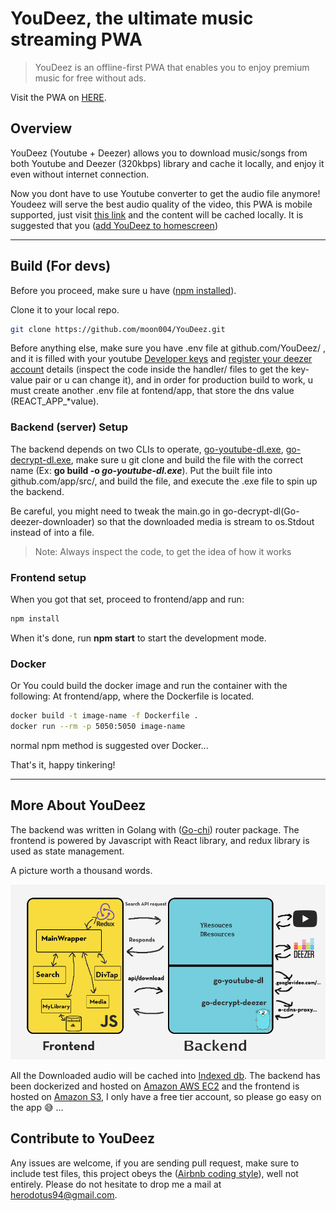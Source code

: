 # YouDeez, the ultimate music streaming PWA

> YouDeez is an offline-first PWA that enables you to enjoy premium music for free without ads.

Visit the PWA on [HERE](http://hopesndreams.s3-website.ap-northeast-1.amazonaws.com/).

## Overview
YouDeez (Youtube + Deezer) allows you to download music/songs from both Youtube and Deezer (320kbps) library and cache it locally, and enjoy it even without internet connection.

Now you dont have to use Youtube converter to get the audio file anymore! Youdeez will serve the best audio quality of the video, this PWA is mobile supported, just visit [this link](https://moon004.github.io/YouDeez/) and the content will be cached locally. It is suggested that you ([add YouDeez to homescreen](https://www.howtogeek.com/196087/how-to-add-websites-to-the-home-screen-on-any-smartphone-or-tablet/))

***
## Build (For devs)
Before you proceed, make sure u have ([npm installed](https://www.npmjs.com/get-npm)).

Clone it to your local repo.
```sh
git clone https://github.com/moon004/YouDeez.git
```
Before anything else, make sure you have .env file at github.com/YouDeez/ , and it is filled with your youtube [Developer keys](https://developers.google.com/youtube/v3/getting-started) and [register your deezer account](https://www.deezer.com/register) details (inspect the code inside the handler/ files to get the key-value pair or u can change it), and in order for production build to work, u must create another .env file at fontend/app, that store the dns value (REACT_APP_*value).

### Backend (server) Setup
The backend depends on two CLIs to operate, [go-youtube-dl.exe](https://github.com/moon004/youtube-dl), [go-decrypt-dl.exe](https://github.com/moon004/Go-deezer-downloader), make sure u git clone and build the file with the correct name (Ex: **go build -o *go-youtube-dl.exe***). Put the built file into github.com/app/src/, and build the file, and execute the .exe file to spin up the backend.

Be careful, you might need to tweak the main.go in go-decrypt-dl(Go-deezer-downloader) so that the downloaded media is stream to os.Stdout instead of into a file.

>Note: Always inspect the code, to get the idea of how it works

### Frontend setup
When you got that set, proceed to frontend/app and run:
```sh
npm install
```

When it's done, run **npm start** to start the development mode.

### Docker
Or You could build the docker image and run the container with the following:
At frontend/app, where the Dockerfile is located.
```sh
docker build -t image-name -f Dockerfile .
docker run --rm -p 5050:5050 image-name
```

normal npm method is suggested over Docker...

That's it,  happy tinkering!

***
## More About YouDeez
The backend was written in Golang with ([Go-chi](https://github.com/go-chi/chi)) router package. The frontend is powered by Javascript with React library, and redux library is used as state management.

A picture worth a thousand words.

![](img/architecture.png)

All the Downloaded audio will be cached into [Indexed db](https://developer.mozilla.org/en-US/docs/Web/API/IndexedDB_API). The backend has been dockerized and hosted on [Amazon AWS EC2](https://aws.amazon.com/free/) and the frontend is hosted on [Amazon S3](https://docs.aws.amazon.com/AmazonS3/latest/dev/WebsiteHosting.html), I only have a free tier account, so please go easy on the app :sweat_smile: ...

## Contribute to YouDeez
Any issues are welcome, if you are sending pull request, make sure to include test files, this project obeys the ([Airbnb coding style](https://github.com/airbnb/javascript)), well not entirely. Please do not hesitate to drop me a mail at herodotus94@gmail.com.